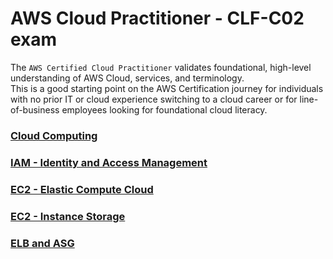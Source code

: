# AWS Cloud Practitioner - CLF-C02 exam

The `AWS Certified Cloud Practitioner` validates foundational, high-level understanding of AWS Cloud, services, and terminology.    
This is a good starting point on the AWS Certification journey for individuals with no prior IT or cloud experience switching to a cloud career or for line-of-business employees looking for foundational cloud literacy.

### [Cloud Computing](cloud-computing.md)
### [IAM - Identity and Access Management](iam-identity-and-access-management.md)
### [EC2 - Elastic Compute Cloud](ec2-elastic-cloud-computing.md)
### [EC2 - Instance Storage](ec2-instance-storage.md)
### [ELB and ASG](elb-asg-elastic-load-balancer-and-auto-scaling-groups.md)
